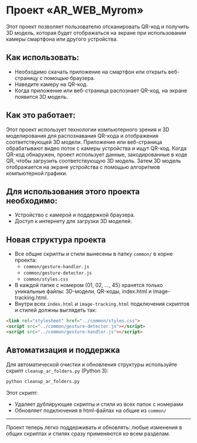 # Проект «AR_WEB_Myrom»
Этот проект позволяет пользователю отсканировать QR-код и получить 3D модель, которая будет отображаться на экране при использовании камеры смартфона или другого устройства.

## Как использовать:
- Необходимо скачать приложение на смартфон или открыть веб-страницу с помощью браузера.
- Наведите камеру на QR-код.
- Когда приложение или веб-страница распознает QR-код, на экране появится 3D модель.

## Как это работает:
Этот проект использует технологии компьютерного зрения и 3D моделирования для распознавания QR-кода и отображения соответствующей 3D модели. Приложение или веб-страница обрабатывают видео поток с камеры устройства и ищут QR-код. Когда QR-код обнаружен, проект использует данные, закодированные в коде QR, чтобы загрузить соответствующую 3D модель. Затем 3D модель отображается на экране устройства с помощью алгоритмов компьютерной графики.

## Для использования этого проекта необходимо:
- Устройство с камерой и поддержкой браузера.
- Доступ к интернету для загрузки 3D моделей.

## Новая структура проекта

- Все общие скрипты и стили вынесены в папку `common/` в корне проекта:
  - `common/gesture-handler.js`
  - `common/gesture-detector.js`
  - `common/styles.css`
- В каждой папке с номером (01, 02, ..., 45) хранятся только уникальные файлы: 3D-модели, QR-коды, index.html и image-tracking.html.
- Внутри всех `index.html` и `image-tracking.html` подключения скриптов и стилей должны выглядеть так:

```html
<link rel="stylesheet" href="../common/styles.css">
<script src="../common/gesture-detector.js"></script>
<script src="../common/gesture-handler.js"></script>
```

## Автоматизация и поддержка

Для автоматической очистки и обновления структуры используйте скрипт `cleanup_ar_folders.py` (Python 3):

```sh
python cleanup_ar_folders.py
```

Этот скрипт:
- Удаляет дублирующие скрипты и стили из всех папок с номерами
- Обновляет подключения в html-файлах на общие из `common/`

---

Проект теперь легко поддерживать и обновлять: любые изменения в общих скриптах и стилях сразу применяются ко всем разделам.
